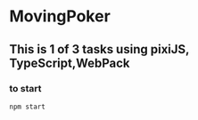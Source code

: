 # MovingPoker
## This is 1 of 3 tasks using pixiJS, TypeScript,WebPack
### to start
```npm start```
